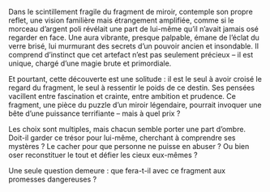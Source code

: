 Dans le scintillement fragile du fragment de miroir, <Personnage> contemple son propre reflet, une vision familière mais étrangement amplifiée, comme si le morceau d’argent poli révélait une part de lui-même qu’il n’avait jamais osé regarder en face. Une aura vibrante, presque palpable, émane de l’éclat du verre brisé, lui murmurant des secrets d’un pouvoir ancien et insondable. Il comprend d’instinct que cet artefact n’est pas seulement précieux – il est unique, chargé d’une magie brute et primordiale.

Et pourtant, cette découverte est une solitude : il est le seul à avoir croisé le regard du fragment, le seul à ressentir le poids de ce destin. Ses pensées vacillent entre fascination et crainte, entre ambition et prudence. Ce fragment, une pièce du puzzle d’un miroir légendaire, pourrait invoquer une bête d’une puissance terrifiante – mais à quel prix ?

Les choix sont multiples, mais chacun semble porter une part d’ombre. Doit-il garder ce trésor pour lui-même, cherchant à comprendre ses mystères ? Le cacher pour que personne ne puisse en abuser ? Ou bien oser reconstituer le tout et défier les cieux eux-mêmes ?

Une seule question demeure : que fera-t-il avec ce fragment aux promesses dangereuses ?